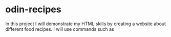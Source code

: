 # odin-recipes
In this project I will demonstrate my HTML skills by creating a website about 
different food recipes. I will use commands such as <Title>, <h1-h6>, <p>, 
<img scr="">, <a href="">, and many more to make the website look as apealing as possible 
